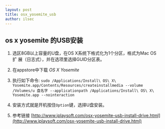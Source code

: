 ```yaml
---
layout: post
title: osx_yosemite_usb
author: ilsec
---
```

## os x yosemite 的USB安装 

1. 选区8GB以上容量的U盘，在OS X系统下格式化为1个分区，格式为Mac OS 扩
展（日志式），并在选项里选择GUID分区表。

2. 在appstore中下载 *OS X Yosemite*

3. 执行如下命令:
`sudo /Applications/Install\ OS\ X\
Yosemite.app/Contents/Resources/createinstallmedia --volume /Volumes/u
盘名字 --applicationpath /Applications/Install\ OS\ X\ Yosemite.app
--nointeraction`

4. 安装方式就是开机按住`Option`键，选择U盘安装。

5. 参考链接 [http://www.iplaysoft.com/osx-yosemite-usb-install-drive.html](http://www.iplaysoft.com/osx-yosemite-usb-install-drive.html)
